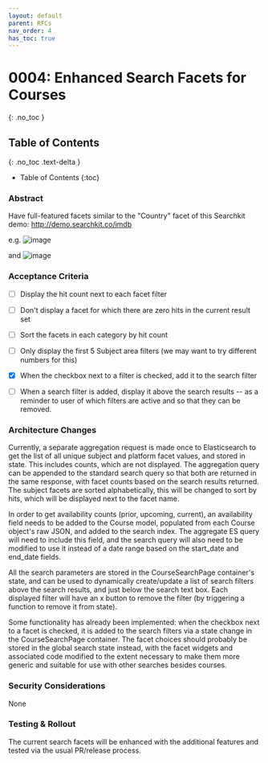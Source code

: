 ```yaml
---
layout: default
parent: RFCs
nav_order: 4
has_toc: true
---
```


# 0004: Enhanced Search Facets for Courses
{: .no_toc }

## Table of Contents
{: .no_toc .text-delta }

- Table of Contents
{:toc}

### Abstract
Have full-featured facets similar to the "Country" facet of this Searchkit demo: http://demo.searchkit.co/imdb

e.g.
![image](https://user-images.githubusercontent.com/430126/53446383-d6c1e680-39e0-11e9-8271-d124e887988d.png)

and
![image](https://user-images.githubusercontent.com/430126/53446400-e17c7b80-39e0-11e9-9654-ee1ff3e4533b.png)



### Acceptance Criteria

- [ ] Display the hit count next to each facet filter
- [ ] Don't display a facet for which there are zero hits in the current result set
- [ ] Sort the facets in each category by hit count
- [ ] Only display the first 5 Subject area filters (we may want to try different numbers for this)
- [X] When the checkbox next to a filter is checked, add it to the search filter
- [ ] When a search filter is added, display it above the search results -- as a reminder to user of which filters are
active and so that they can be removed.


### Architecture Changes

Currently, a separate aggregation request is made once to Elasticsearch to get the list of all unique subject and
platform facet values, and stored in state.  This includes counts, which are not displayed.  The aggregation query
can be appended to the standard search query so that both are returned in the same response, with facet counts based on the
search results returned.  The subject facets are sorted alphabetically, this will be changed to sort by hits, which
will be displayed next to the facet name.  

In order to get availability counts (prior, upcoming, current), an availability field needs to be added to the Course
model, populated from each Course object's raw JSON, and added to the search index.  The aggregate ES query will need to
include this field, and the search query will also need to be modified to use it instead of a date range based on the
start_date and end_date fields.

All the search parameters are stored in the CourseSearchPage container's state, and can be used to dynamically create/update
a list of search filters above the search results, and just below the search text box.  Each displayed filter will have an
x button to remove the filter (by triggering a function to remove it from state).

Some functionality has already been implemented: when the checkbox next to a facet is checked, it is added to the
search filters via a state change in the CourseSearchPage container.  The facet choices should probably be stored in the global search state instead, with the facet widgets and associated code modified to the extent necessary to make them  more generic and suitable for use with other searches besides courses.

### Security Considerations
None

### Testing & Rollout
The current search facets will be enhanced with the additional features and tested via the usual PR/release
process.
